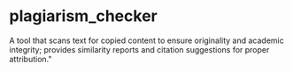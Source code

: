 # plagiarism_checker
A tool that scans text for copied content to ensure originality and academic integrity; provides similarity reports and citation suggestions for proper attribution."
